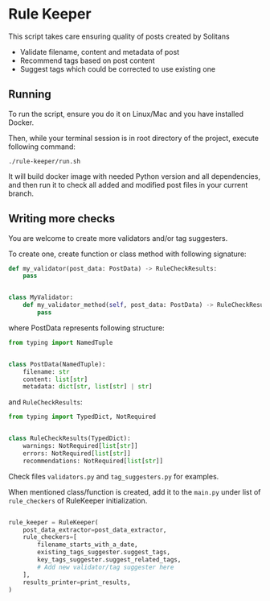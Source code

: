 # Rule Keeper

This script takes care ensuring quality of posts created by Solitans

- Validate filename, content and metadata of post
- Recommend tags based on post content
- Suggest tags which could be corrected to use existing one

## Running

To run the script, ensure you do it on Linux/Mac and you have installed Docker.

Then, while your terminal session is in root directory of the project, execute following command:

`./rule-keeper/run.sh`

It will build docker image with needed Python version and all dependencies, and then run it to check all added and
modified post files in your current branch.

## Writing more checks

You are welcome to create more validators and/or tag suggesters.

To create one, create function or class method with following signature:

```python
def my_validator(post_data: PostData) -> RuleCheckResults:
    pass


class MyValidator:
    def my_validator_method(self, post_data: PostData) -> RuleCheckResults:
        pass
```

where PostData represents following structure:

```python
from typing import NamedTuple


class PostData(NamedTuple):
    filename: str
    content: list[str]
    metadata: dict[str, list[str] | str]
```

and `RuleCheckResults`:

```python
from typing import TypedDict, NotRequired


class RuleCheckResults(TypedDict):
    warnings: NotRequired[list[str]]
    errors: NotRequired[list[str]]
    recommendations: NotRequired[list[str]]
```

Check files `validators.py` and `tag_suggesters.py` for examples.

When mentioned class/function is created, add it to the `main.py` under list of `rule_checkers` of RuleKeeper
initialization.

```python

rule_keeper = RuleKeeper(
    post_data_extractor=post_data_extractor,
    rule_checkers=[
        filename_starts_with_a_date,
        existing_tags_suggester.suggest_tags,
        key_tags_suggester.suggest_related_tags,
        # Add new validator/tag suggester here
    ],
    results_printer=print_results,
)
```